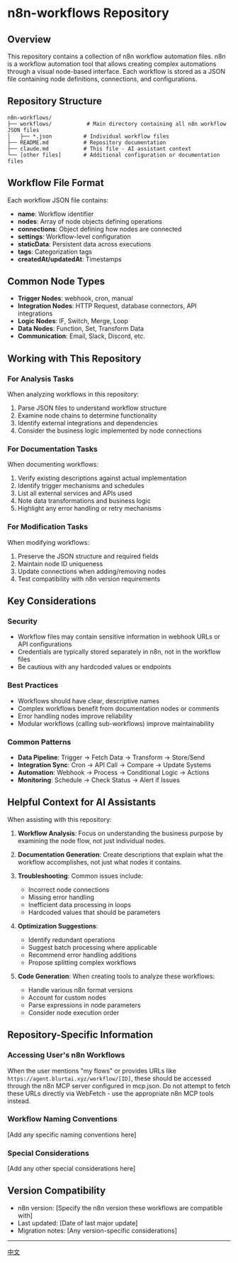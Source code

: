 # n8n-workflows Repository

## Overview
This repository contains a collection of n8n workflow automation files. n8n is a workflow automation tool that allows creating complex automations through a visual node-based interface. Each workflow is stored as a JSON file containing node definitions, connections, and configurations.

## Repository Structure
```
n8n-workflows/
├── workflows/           # Main directory containing all n8n workflow JSON files
│   ├── *.json          # Individual workflow files
├── README.md           # Repository documentation
├── claude.md           # This file - AI assistant context
└── [other files]       # Additional configuration or documentation files
```

## Workflow File Format
Each workflow JSON file contains:
- **name**: Workflow identifier
- **nodes**: Array of node objects defining operations
- **connections**: Object defining how nodes are connected
- **settings**: Workflow-level configuration
- **staticData**: Persistent data across executions
- **tags**: Categorization tags
- **createdAt/updatedAt**: Timestamps

## Common Node Types
- **Trigger Nodes**: webhook, cron, manual
- **Integration Nodes**: HTTP Request, database connectors, API integrations
- **Logic Nodes**: IF, Switch, Merge, Loop
- **Data Nodes**: Function, Set, Transform Data
- **Communication**: Email, Slack, Discord, etc.

## Working with This Repository

### For Analysis Tasks
When analyzing workflows in this repository:
1. Parse JSON files to understand workflow structure
2. Examine node chains to determine functionality
3. Identify external integrations and dependencies
4. Consider the business logic implemented by node connections

### For Documentation Tasks
When documenting workflows:
1. Verify existing descriptions against actual implementation
2. Identify trigger mechanisms and schedules
3. List all external services and APIs used
4. Note data transformations and business logic
5. Highlight any error handling or retry mechanisms

### For Modification Tasks
When modifying workflows:
1. Preserve the JSON structure and required fields
2. Maintain node ID uniqueness
3. Update connections when adding/removing nodes
4. Test compatibility with n8n version requirements

## Key Considerations

### Security
- Workflow files may contain sensitive information in webhook URLs or API configurations
- Credentials are typically stored separately in n8n, not in the workflow files
- Be cautious with any hardcoded values or endpoints

### Best Practices
- Workflows should have clear, descriptive names
- Complex workflows benefit from documentation nodes or comments
- Error handling nodes improve reliability
- Modular workflows (calling sub-workflows) improve maintainability

### Common Patterns
- **Data Pipeline**: Trigger → Fetch Data → Transform → Store/Send
- **Integration Sync**: Cron → API Call → Compare → Update Systems
- **Automation**: Webhook → Process → Conditional Logic → Actions
- **Monitoring**: Schedule → Check Status → Alert if Issues

## Helpful Context for AI Assistants

When assisting with this repository:

1. **Workflow Analysis**: Focus on understanding the business purpose by examining the node flow, not just individual nodes.

2. **Documentation Generation**: Create descriptions that explain what the workflow accomplishes, not just what nodes it contains.

3. **Troubleshooting**: Common issues include:
   - Incorrect node connections
   - Missing error handling
   - Inefficient data processing in loops
   - Hardcoded values that should be parameters

4. **Optimization Suggestions**:
   - Identify redundant operations
   - Suggest batch processing where applicable
   - Recommend error handling additions
   - Propose splitting complex workflows

5. **Code Generation**: When creating tools to analyze these workflows:
   - Handle various n8n format versions
   - Account for custom nodes
   - Parse expressions in node parameters
   - Consider node execution order

## Repository-Specific Information

### Accessing User's n8n Workflows
When the user mentions "my flows" or provides URLs like `https://agent.blurtai.xyz/workflow/[ID]`, these should be accessed through the n8n MCP server configured in mcp.json. Do not attempt to fetch these URLs directly via WebFetch - use the appropriate n8n MCP tools instead.

### Workflow Naming Conventions
[Add any specific naming conventions here]

### Special Considerations
[Add any other special considerations here]

## Version Compatibility
- n8n version: [Specify the n8n version these workflows are compatible with]
- Last updated: [Date of last major update]
- Migration notes: [Any version-specific considerations]

---

[中文](./CLAUDE_ZH.md)